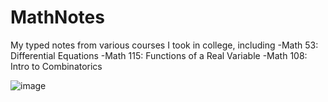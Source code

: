 # MathNotes
My typed notes from various courses I took in college, including
-Math 53: Differential Equations 
-Math 115: Functions of a Real Variable
-Math 108: Intro to Combinatorics

![image]()

